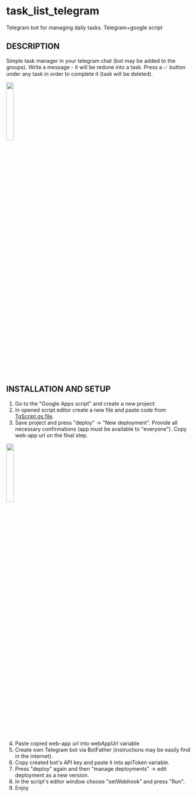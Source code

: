 # task_list_telegram
Telegram bot for managing daily tasks. Telegram+google script

## DESCRIPTION

Simple task manager in your telegram chat (bot may be added to the groups). 
Write a message - it will be redone into a task. Press a ✅ button under any task in order to complete it (task will be deleted).

<img src="https://user-images.githubusercontent.com/110247723/211666329-d58a9cc3-e104-44cb-98e1-d38ddd8fafff.jpg" width="20%">

## INSTALLATION AND SETUP 

1. Go to the "Google Apps script" and create a new project:
2. In opened script editor create a new file and paste code from [TgScript.gs file](https://github.com/DzHolub/task_list_telegram/blob/main/TgScript.gs).
3. Save project and press "deploy" -> "New deployment". Provide all necessary confirmations (app must be available to "everyone"). Copy web-app url on the final step.

<img src="https://user-images.githubusercontent.com/110247723/210880027-77a65d7d-bbd9-42f5-96e9-564619a9c38a.png" width="20%">

4. Paste copied web-app url into webAppUrl variable
5. Create own Telegram bot via BotFather (instructions may be easily find in the internet).
6. Copy created bot's API key and paste it into apiToken variable.
7. Press "deploy" again and then "manage deployments" -> edit deployment as a new version.
8. In the script's editor window choose "setWebhook" and press "Run".
9. Enjoy
